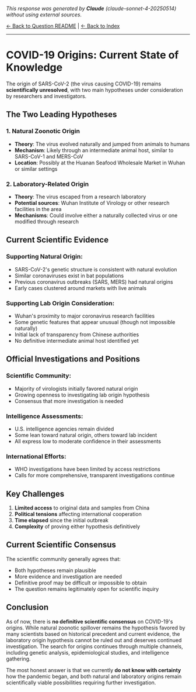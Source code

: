 <!-- 
Generated by: claude
Model: claude-sonnet-4-20250514
Prompt type: default
Generated at: 2025-06-07T16:06:00.714501
-->

*This response was generated by **Claude** (claude-sonnet-4-20250514) without using external sources.*

[← Back to Question README](README.md) | [← Back to Index](../README.md)

---

# COVID-19 Origins: Current State of Knowledge

The origin of SARS-CoV-2 (the virus causing COVID-19) remains **scientifically unresolved**, with two main hypotheses under consideration by researchers and investigators.

## The Two Leading Hypotheses

### 1. Natural Zoonotic Origin
- **Theory**: The virus evolved naturally and jumped from animals to humans
- **Mechanism**: Likely through an intermediate animal host, similar to SARS-CoV-1 and MERS-CoV
- **Location**: Possibly at the Huanan Seafood Wholesale Market in Wuhan or similar settings

### 2. Laboratory-Related Origin
- **Theory**: The virus escaped from a research laboratory
- **Potential sources**: Wuhan Institute of Virology or other research facilities in the area
- **Mechanisms**: Could involve either a naturally collected virus or one modified through research

## Current Scientific Evidence

### Supporting Natural Origin:
- SARS-CoV-2's genetic structure is consistent with natural evolution
- Similar coronaviruses exist in bat populations
- Previous coronavirus outbreaks (SARS, MERS) had natural origins
- Early cases clustered around markets with live animals

### Supporting Lab Origin Consideration:
- Wuhan's proximity to major coronavirus research facilities
- Some genetic features that appear unusual (though not impossible naturally)
- Initial lack of transparency from Chinese authorities
- No definitive intermediate animal host identified yet

## Official Investigations and Positions

### Scientific Community:
- Majority of virologists initially favored natural origin
- Growing openness to investigating lab origin hypothesis
- Consensus that more investigation is needed

### Intelligence Assessments:
- U.S. intelligence agencies remain divided
- Some lean toward natural origin, others toward lab incident
- All express low to moderate confidence in their assessments

### International Efforts:
- WHO investigations have been limited by access restrictions
- Calls for more comprehensive, transparent investigations continue

## Key Challenges

1. **Limited access** to original data and samples from China
2. **Political tensions** affecting international cooperation
3. **Time elapsed** since the initial outbreak
4. **Complexity** of proving either hypothesis definitively

## Current Scientific Consensus

The scientific community generally agrees that:
- Both hypotheses remain plausible
- More evidence and investigation are needed
- Definitive proof may be difficult or impossible to obtain
- The question remains legitimately open for scientific inquiry

## Conclusion

As of now, there is **no definitive scientific consensus** on COVID-19's origins. While natural zoonotic spillover remains the hypothesis favored by many scientists based on historical precedent and current evidence, the laboratory origin hypothesis cannot be ruled out and deserves continued investigation. The search for origins continues through multiple channels, including genetic analysis, epidemiological studies, and intelligence gathering.

The most honest answer is that we currently **do not know with certainty** how the pandemic began, and both natural and laboratory origins remain scientifically viable possibilities requiring further investigation.